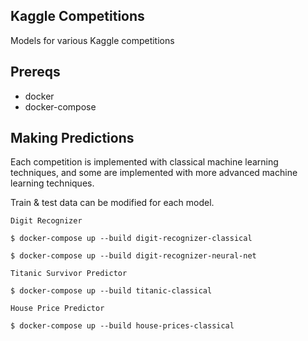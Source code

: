 Kaggle Competitions
-------------------
Models for various Kaggle competitions

## Prereqs
  - docker
  - docker-compose
  
## Making Predictions

Each competition is implemented with classical machine learning techniques, and some are implemented with more advanced machine learning techniques.

Train & test data can be modified for each model.


`Digit Recognizer`

```
$ docker-compose up --build digit-recognizer-classical
```

```
$ docker-compose up --build digit-recognizer-neural-net
```

`Titanic Survivor Predictor`

```
$ docker-compose up --build titanic-classical
```

`House Price Predictor`

```
$ docker-compose up --build house-prices-classical
```